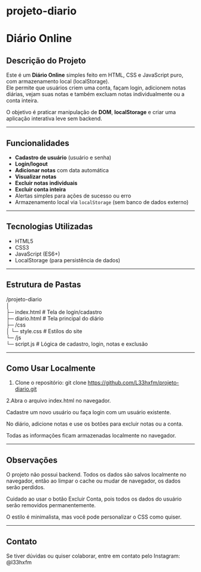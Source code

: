 # projeto-diario
# Diário Online

## Descrição do Projeto
Este é um **Diário Online** simples feito em HTML, CSS e JavaScript puro, com armazenamento local (localStorage).  
Ele permite que usuários criem uma conta, façam login, adicionem notas diárias, vejam suas notas e também excluam notas individualmente ou a conta inteira.

O objetivo é praticar manipulação de **DOM**, **localStorage** e criar uma aplicação interativa leve sem backend.

---

## Funcionalidades

- **Cadastro de usuário** (usuário e senha)
- **Login/logout**
- **Adicionar notas** com data automática
- **Visualizar notas**
- **Excluir notas individuais**
- **Excluir conta inteira**
- Alertas simples para ações de sucesso ou erro
- Armazenamento local via `localStorage` (sem banco de dados externo)

---

## Tecnologias Utilizadas

- HTML5
- CSS3
- JavaScript (ES6+)
- LocalStorage (para persistência de dados)

---

## Estrutura de Pastas

/projeto-diario <br>
│ <br>
├─ index.html # Tela de login/cadastro <br>
├─ diario.html # Tela principal do diário <br>
├─ /css <br>
│ └─ style.css # Estilos do site <br>
└─ /js <br>
└─ script.js # Lógica de cadastro, login, notas e exclusão


---

## Como Usar Localmente

1. Clone o repositório:
git clone https://github.com/L33hxfm/projeto-diario.git

2.Abra o arquivo index.html no navegador.

Cadastre um novo usuário ou faça login com um usuário existente.

No diário, adicione notas e use os botões para excluir notas ou a conta.

Todas as informações ficam armazenadas localmente no navegador.

---

## Observações

O projeto não possui backend. Todos os dados são salvos localmente no navegador, então ao limpar o cache ou mudar de navegador, os dados serão perdidos.

Cuidado ao usar o botão Excluir Conta, pois todos os dados do usuário serão removidos permanentemente.

O estilo é minimalista, mas você pode personalizar o CSS como quiser.

---

## Contato

Se tiver dúvidas ou quiser colaborar, entre em contato pelo Instagram: @l33hxfm
